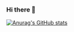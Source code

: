 ### Hi there 👋

[![Anurag's GitHub stats](https://github-readme-stats.vercel.app/api?username=DanielReina)](https://github.com/anuraghazra/github-readme-stats)
<!--
**DanielReina/DanielReina** is a ✨ _special_ ✨ repository because its `README.md` (this file) appears on your GitHub profile.

Here are some ideas to get you started:

- 🔭 I’m currently working on ...
- 🌱 I’m currently learning ...
- 👯 I’m looking to collaborate on ...
- 🤔 I’m looking for help with ...
- 💬 Ask me about ...
- 📫 How to reach me: ...
- 😄 Pronouns: ...
- ⚡ Fun fact: ...
-->
